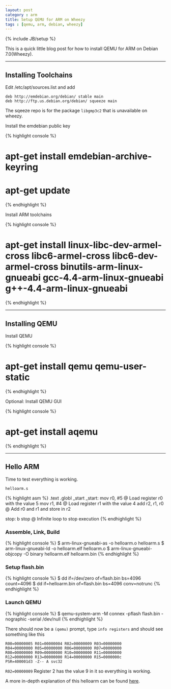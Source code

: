 ```yaml
---
layout: post
category : arm
title: Setup QEMU for ARM on Wheezy
tags : [qemu, arm, debian, wheezy]
---
```

{% include JB/setup %}

This is a quick little blog post for how to install QEMU for ARM on Debian 7.0(Wheezy).

---
## Installing Toolchains

Edit /etc/apt/sources.list and add
    
    deb http://emdebian.org/debian/ stable main
    deb http://ftp.us.debian.org/debian/ squeeze main

The sqeeze repo is for the package `libgmp3c2` that is unavailable on wheezy.

Install the emdebian public key

{% highlight console %}
# apt-get install emdebian-archive-keyring
# apt-get update
{% endhighlight %}

Install ARM toolchains

{% highlight console %}
# apt-get install linux-libc-dev-armel-cross libc6-armel-cross libc6-dev-armel-cross binutils-arm-linux-gnueabi gcc-4.4-arm-linux-gnueabi g++-4.4-arm-linux-gnueabi
{% endhighlight %}

---
## Installing QEMU

Install QEMU

{% highlight console %}
# apt-get install qemu qemu-user-static
{% endhighlight %}

Optional: Install QEMU GUI

{% highlight console %}
# apt-get install aqemu
{% endhighlight %}

---
## Hello ARM

Time to test everything is working.

`helloarm.s`

{% highlight asm %}
.text
.globl _start
_start:
        mov   r0, #5         @ Load register r0 with the value 5
        mov   r1, #4         @ Load register r1 with the value 4
        add   r2, r1, r0     @ Add r0 and r1 and store in r2

stop:   b stop               @ Infinite loop to stop execution
{% endhighlight %}

### Assemble, Link, Build

{% highlight console %}
$ arm-linux-gnueabi-as -o helloarm.o helloarm.s
$ arm-linux-gnueabi-ld -o helloarm.elf helloarm.o
$ arm-linux-gnueabi-objcopy -O binary helloarm.elf helloarm.bin
{% endhighlight %}

### Setup flash.bin

{% highlight console %}
$ dd if=/dev/zero of=flash.bin bs=4096 count=4096
$ dd if=helloarm.bin of=flash.bin bs=4096 conv=notrunc
{% endhighlight %}

### Launch QEMU

{% highlight console %}
$ qemu-system-arm -M connex -pflash flash.bin -nographic -serial /dev/null
{% endhighlight %}

There should now be a `(qemu)` prompt, type `info registers` and should see something like this

    R00=00000005 R01=00000004 R02=00000009 R03=00000000
    R04=00000000 R05=00000000 R06=00000000 R07=00000000
    R08=00000000 R09=00000000 R10=00000000 R11=00000000
    R12=00000000 R13=00000000 R14=00000000 R15=0000000c
    PSR=400001d3 -Z-- A svc32

`R02=00000009` Register 2 has the value 9 in it so everything is working.

A more in-depth explanation of this helloarm can be found [here](http://www.bravegnu.org/gnu-eprog/hello-arm.html).



    